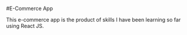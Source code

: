 #E-Commerce App 

This e-commerce app is the product of skills I have been learning so far using React JS.